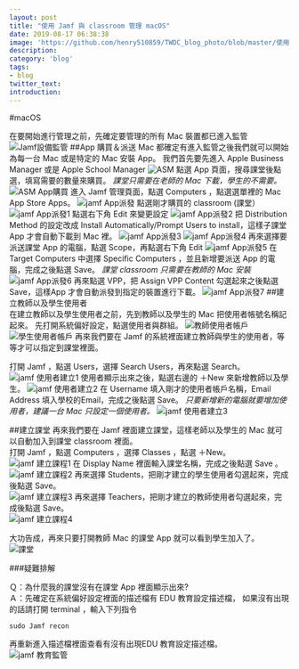 ```yaml
---
layout: post
title: "使用 Jamf 與 classroom 管理 macOS"
date: 2019-08-17 06:38:38
image: 'https://github.com/henry510859/TWDC_blog_photo/blob/master/使用%20Jamf%20與%20classroom%20管理%20macOS/classroom%20icon.icns?raw=true'
description:
category: 'blog'
tags:
- blog
twitter_text:
introduction:
---
```


#macOS

在要開始進行管理之前，先確定要管理的所有 Mac 裝置都已進入監管
![Jamf設備監管](https://raw.githubusercontent.com/henry510859/TWDC_blog_photo/master/使用%20Jamf%20與%20classroom%20管理%20macOS/jamf%20設備監管.png?token=AM5P3E7JTDGJBSJUX5UPVTC5L5LS6)
##App 購買＆派送
Mac 都確定有進入監管之後我們就可以開始為每一台 Mac 或是特定的 Mac 安裝 App。
我們首先要先進入 Apple Business Manager 或是 Apple School Manager
![ASM](https://raw.githubusercontent.com/henry510859/TWDC_blog_photo/master/使用%20Jamf%20與%20classroom%20管理%20macOS/ASM.png?token=AM5P3EZUEAYPQR73JMKYNP25L5KDA)
點選 App 頁面，搜尋課堂後點選，填寫需要的數量來購買。
*課堂只需要在老師的 Mac 下載，學生的不需要。*
![ASM App購買](https://raw.githubusercontent.com/henry510859/TWDC_blog_photo/master/使用%20Jamf%20與%20classroom%20管理%20macOS/ASM%20App購買.png?token=AM5P3EYJWRDW6BDLBUQ7Q5S5L5LUE)
進入 Jamf 管理頁面，點選 Computers ，點選選單裡的 Mac App  Store Apps。
![jamf App派發](https://raw.githubusercontent.com/henry510859/TWDC_blog_photo/master/使用%20Jamf%20與%20classroom%20管理%20macOS/jamf%20App派發.png?token=AM5P3EYSPAY7PLQDIHAYRHC5L5LWO)
點選剛才購買的 classroom (課堂）
![jamf App派發1](https://raw.githubusercontent.com/henry510859/TWDC_blog_photo/master/使用%20Jamf%20與%20classroom%20管理%20macOS/jamf%20App派發1.png?token=AM5P3E7PSBHDYEI23QFAMI25L5LXM)
點選右下角 Edit 來變更設定
![jamf App派發2](https://raw.githubusercontent.com/henry510859/TWDC_blog_photo/master/使用%20Jamf%20與%20classroom%20管理%20macOS/jamf%20App派發2.png?token=AM5P3EYYOOIBULAZLIVDKWK5L5LYM)
把 Distribution Method 的設定改成 Install Automatically/Prompt Users to install，這樣子課堂 App 才會自動下載到 Mac 裡。
![jamf App派發3](https://raw.githubusercontent.com/henry510859/TWDC_blog_photo/master/使用%20Jamf%20與%20classroom%20管理%20macOS/jamf%20App派發3.png?token=AM5P3E6REONFJZAL4AFUWL25L5L5K)
![jamf App派發4](https://raw.githubusercontent.com/henry510859/TWDC_blog_photo/master/使用%20Jamf%20與%20classroom%20管理%20macOS/jamf%20App派發4.png?token=AM5P3E3AFJI4ASXAK3F2O2K5L5L5Q)
再來選擇要派送課堂 App 的電腦，點選 Scope，再點選右下角 Edit
![jamf App派發5](https://raw.githubusercontent.com/henry510859/TWDC_blog_photo/master/使用%20Jamf%20與%20classroom%20管理%20macOS/jamf%20App派發5.png?token=AM5P3E4LQSPVBANQ2XLJIE25L5MDU)
在 Target Computers 中選擇 Specific Computers ，並且新增要派送 App 的電腦，完成之後點選 Save。
*課堂 classroom 只需要在教師的 Mac 安裝*
![jamf App派發6](https://raw.githubusercontent.com/henry510859/TWDC_blog_photo/master/使用%20Jamf%20與%20classroom%20管理%20macOS/jamf%20App派發6.png?token=AM5P3E4JRV6C4UEOVUIMHXS5L5MEQ)
再來點選 VPP，把 Assign VPP Content 勾選起來之後點選  Save，這樣App 才會自動派發到指定的裝置進行下載。
![jamf App派發7](https://raw.githubusercontent.com/henry510859/TWDC_blog_photo/master/使用%20Jamf%20與%20classroom%20管理%20macOS/jamf%20App派發7.png?token=AM5P3E7HS6IALF34FKCOXPK5L5MF4)
##建立教師以及學生使用者  
在建立教師以及學生使用者之前，先到教師以及學生的 Mac  把使用者帳號名稱記起來。
先打開系統偏好設定，點選使用者與群組。
![教師使用者帳戶](https://raw.githubusercontent.com/henry510859/TWDC_blog_photo/master/使用%20Jamf%20與%20classroom%20管理%20macOS/教師使用者帳戶.png?token=AM5P3E26YOBUF6CA4725GUK5L5MHK)
![學生使用者帳戶](https://raw.githubusercontent.com/henry510859/TWDC_blog_photo/master/使用%20Jamf%20與%20classroom%20管理%20macOS/學生使用者帳戶.png?token=AM5P3EYFHOKOZI3YQBHNYTS5L5MH6)
再來我們要在 Jamf 的系統裡面建立教師與學生的使用者，等等才可以指定到課堂裡面。

打開 Jamf ，點選 Users，選擇 Search Users，再來點選 Search。
![jamf 使用者建立1](https://raw.githubusercontent.com/henry510859/TWDC_blog_photo/master/使用%20Jamf%20與%20classroom%20管理%20macOS/jamf%20使用者建立1.png?token=AM5P3EZUIIKNURUQVCT4R2S5L5MJI)
使用者顯示出來之後，點選右邊的 ＋New  來新增教師以及學生。
![jamf 使用者建立2](https://raw.githubusercontent.com/henry510859/TWDC_blog_photo/master/使用%20Jamf%20與%20classroom%20管理%20macOS/jamf%20使用者建立2.png?token=AM5P3E2GJRLV4YFTBQ44ABC5L5MJK)
在 Username 填入剛才的使用者帳戶名稱，Email Address 填入學校的Email，完成之後點選 Save。
*只要新增新的電腦就要增加使用者，建議一台 Mac 只設定一個使用者。*
![jamf 使用者建立3](https://raw.githubusercontent.com/henry510859/TWDC_blog_photo/master/使用%20Jamf%20與%20classroom%20管理%20macOS/jamf%20使用者建立3.png?token=AM5P3EYIN4D366L5K6FEQBS5L5MJO)

##建立課堂
再來我們要在 Jamf 裡面建立課堂，這樣老師以及學生的 Mac 就可以自動加入到課堂 classroom 裡面。  
打開 Jamf ，點選 Computers ，選擇 Classes ，點選 ＋New。  
![jamf 建立課程1](https://raw.githubusercontent.com/henry510859/TWDC_blog_photo/master/使用%20Jamf%20與%20classroom%20管理%20macOS/jamf%20建立課程1.png?token=AM5P3E3KUBI3G27YO43SX7C5L5MMW)
在 Display Name 裡面輸入課堂名稱，完成之後點選 Save 。  
![jamf 建立課程2](https://raw.githubusercontent.com/henry510859/TWDC_blog_photo/master/使用%20Jamf%20與%20classroom%20管理%20macOS/jamf%20建立課程2.png?token=AM5P3E3NLBKWJK6UJKNNP3C5L5MNI)
再來選擇 Students，把剛才建立的學生使用者勾選起來，完成後點選  Save。  
![jamf 建立課程3](https://raw.githubusercontent.com/henry510859/TWDC_blog_photo/master/使用%20Jamf%20與%20classroom%20管理%20macOS/jamf%20建立課程3.png?token=AM5P3E7OSNZAJUCIKIIGIE25L5MN2)
再來選擇 Teachers，把剛才建立的教師使用者勾選起來，完成後點選  Save。  
![jamf 建立課程4](https://raw.githubusercontent.com/henry510859/TWDC_blog_photo/master/使用%20Jamf%20與%20classroom%20管理%20macOS/jamf%20建立課程4.png?token=AM5P3E3JTGXENTQQY3YEHV25L5MOO)

大功告成，再來只要打開教師 Mac 的課堂 App  就可以看到學生加入了。  
![課堂](https://raw.githubusercontent.com/henry510859/TWDC_blog_photo/master/使用%20Jamf%20與%20classroom%20管理%20macOS/課堂.png?token=AM5P3E6XS4XV3EDTJHN2BQK5L5MP4)

###疑難排解

Ｑ：為什麼我的課堂沒有在課堂 App 裡面顯示出來?  
Ａ：先確定在系統偏好設定裡面的描述檔有 EDU 教育設定描述檔，
      如果沒有出現的話請打開 terminal ，輸入下列指令
```
sudo Jamf recon
```
再重新進入描述檔裡面查看有沒有出現EDU 教育設定描述檔。  
![jamf 教育監管](https://raw.githubusercontent.com/henry510859/TWDC_blog_photo/master/使用%20Jamf%20與%20classroom%20管理%20macOS/jamf%20教育監管.png?token=AM5P3E45ZWDBLQS7RE2VN7S5L5MRE)
